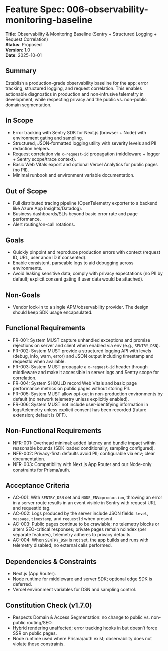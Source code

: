 # Feature Spec: 006-observability-monitoring-baseline

**Title**: Observability & Monitoring Baseline (Sentry + Structured Logging + Request Correlation)  
**Status**: Proposed  
**Version**: 1.0  
**Date**: 2025-10-01

## Summary

Establish a production-grade observability baseline for the app: error tracking, structured logging, and request correlation. This enables actionable diagnostics in production and non-intrusive telemetry in development, while respecting privacy and the public vs. non-public domain segmentation.

## In Scope

- Error tracking with Sentry SDK for Next.js (browser + Node) with environment gating and sampling.
- Structured, JSON-formatted logging utility with severity levels and PII redaction helpers.
- Request correlation via `x-request-id` propagation (middleware + logger + Sentry scope/trace context).
- Basic Web Vitals export and optional Vercel Analytics for public pages (no PII).
- Minimal runbook and environment variable documentation.

## Out of Scope

- Full distributed tracing pipeline (OpenTelemetry exporter to a backend like Azure App Insights/Datadog).  
- Business dashboards/SLIs beyond basic error rate and page performance.  
- Alert routing/on-call rotations.

## Goals

- Quickly pinpoint and reproduce production errors with context (request ID, URL, user anon ID if consented).  
- Enable consistent, parseable logs to aid debugging across environments.  
- Avoid leaking sensitive data; comply with privacy expectations (no PII by default; explicit consent gating if user data would be attached).

## Non-Goals

- Vendor lock-in to a single APM/observability provider. The design should keep SDK usage encapsulated.

## Functional Requirements

- FR-001: System MUST capture unhandled exceptions and promise rejections on server and client when enabled via env (e.g., `SENTRY_DSN`).
- FR-002: System MUST provide a structured logging API with levels (debug, info, warn, error) and JSON output including timestamp and requestId when available.
- FR-003: System MUST propagate a `x-request-id` header through middleware and make it accessible in server logs and Sentry scope for correlation.
- FR-004: System SHOULD record Web Vitals and basic page performance metrics on public pages without storing PII.
- FR-005: System MUST allow opt-out in non-production environments by default (no network telemetry unless explicitly enabled).
- FR-006: System MUST not include user-identifying information in logs/telemetry unless explicit consent has been recorded (future extension; default is OFF).

## Non-Functional Requirements

- NFR-001: Overhead minimal: added latency and bundle impact within reasonable bounds (SDK loaded conditionally; sampling configured).
- NFR-002: Privacy-first: defaults avoid PII; configurable via env; clear documentation.
- NFR-003: Compatibility with Next.js App Router and our Node-only constraints for Prisma/auth.

## Acceptance Criteria

- AC-001: With `SENTRY_DSN` set and `NODE_ENV=production`, throwing an error in a server route results in an event visible in Sentry with request URL and requestId tag.
- AC-002: Logs produced by the server include JSON fields: `level`, `message`, `timestamp`, and `requestId` when present.
- AC-003: Public pages continue to be crawlable; no telemetry blocks or alters SEO-critical responses; private pages remain noindex (per separate features), telemetry adheres to privacy defaults.
- AC-004: When `SENTRY_DSN` is not set, the app builds and runs with telemetry disabled; no external calls performed.

## Dependencies & Constraints

- Next.js (App Router).  
- Node runtime for middleware and server SDK; optional edge SDK is deferred.  
- Vercel environment variables for DSN and sampling control.

## Constitution Check (v1.7.0)

- Respects Domain & Access Segmentation: no change to public vs. non-public routing/SEO.  
- Hybrid rendering unaffected; error tracking hooks in but doesn’t force SSR on public pages.  
- Node runtime used where Prisma/auth exist; observability does not violate those constraints.
